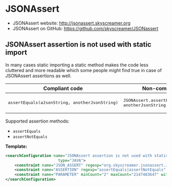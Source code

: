# JSONAssert

- JSONAssert website: http://jsonassert.skyscreamer.org
- JSONAssert on GitHub: https://github.com/skyscreamer/JSONassert

## JSONAssert assertion is not used with static import

In many cases static importing a static method makes the code less cluttered and more readable which some people might
find true in case of JSONAssert assertions as well.

| Compliant code | Non-compliant code |
|---|---|
| <pre>assertEquals(aJsonString, anotherJsonString)</pre> | <pre>JSONAssert.assertEquals(aJsonString, anotherJsonString)</pre> |

Supported assertion methods:
- `assertEquals`
- `assertNotEquals`

**Template:**

```xml
<searchConfiguration name="JSONAssert assertion is not used with static import" text="$JSON_ASSERT$.$ASSERTION$($PARAMETER$)" recursive="false" caseInsensitive="true"
                       type="JAVA">
    <constraint name="JSON_ASSERT" regexp="org.skyscreamer.jsonassert.JSONAssert" within="" contains=""/>
    <constraint name="ASSERTION" regexp="assertEquals|assertNotEquals" target="true" within="" contains=""/>
    <constraint name="PARAMETER" minCount="2" maxCount="2147483647" within="" contains=""/>
</searchConfiguration>
```
